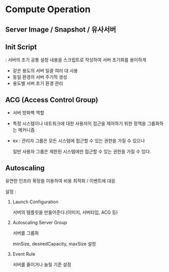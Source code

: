 # Compute Operation

## Server Image / Snapshot / 유사서버

## Init Script

: 서버의 초기 공통 설정 내용을 스크립트로 작성하여 서버 초기화를 용이하게

- 같은 용도의 서버 일괄 여러 대 사용
- 동일 환경의 서버 주기적 생성
- 용도별 서버 초기 환경 관리

## ACG (Access Control Group)

- 서버 방화벽 역할
- 특정 시스템이나 네트워크에 대한 사용자의 접근을 제어하기 위한 정책을 그룹화하는 메커니즘
- ex : 관리자 그룹은 모든 시스템에 접근할 수 있는 권한을 가질 수 있으나
    
     일반 사용자 그룹은 제한된 시스템에만 접근할 수 있는 권한을 가질 수 있다.
    

## Autoscaling

유연한 인프라 확장을 이용하여 비용  최적화 / 이벤트에 대응

설정 :

1. Launch Configuration
    
    서버의 템플릿을 만들어준다.(이미지, 서버타입, ACG 등)
    
2. Autoscaling Server Group
    
    서버를 그룹화
    
    minSize, desiredCapacity, maxSize 설정
    
3. Event Rule
    
    서버를 줄이거나 늘릴 기준 설정